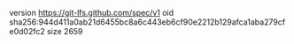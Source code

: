 version https://git-lfs.github.com/spec/v1
oid sha256:944d411a0ab21d6455bc8a6c443eb6cf90e2212b129afca1aba279cfe0d02fc2
size 2659
